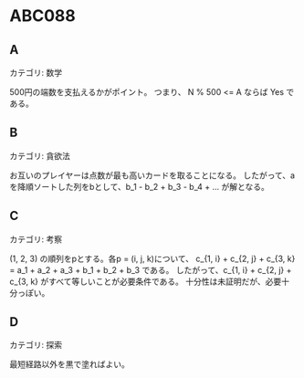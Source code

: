 # ABC088

## A
カテゴリ: 数学

500円の端数を支払えるかがポイント。
つまり、 N % 500 <= A ならば Yes である。

## B
カテゴリ: 貪欲法

お互いのプレイヤーは点数が最も高いカードを取ることになる。
したがって、aを降順ソートした列をbとして、b_1 - b_2 + b_3 - b_4 + ... が解となる。

## C
カテゴリ: 考察

(1, 2, 3) の順列をpとする。各p = (i, j, k)について、 c_{1, i} + c_{2, j} + c_{3, k} = a_1 + a_2 + a_3 + b_1 + b_2 + b_3 である。
したがって、c_{1, i} + c_{2, j} + c_{3, k} がすべて等しいことが必要条件である。
十分性は未証明だが、必要十分っぽい。

## D
カテゴリ: 探索

最短経路以外を黒で塗ればよい。
